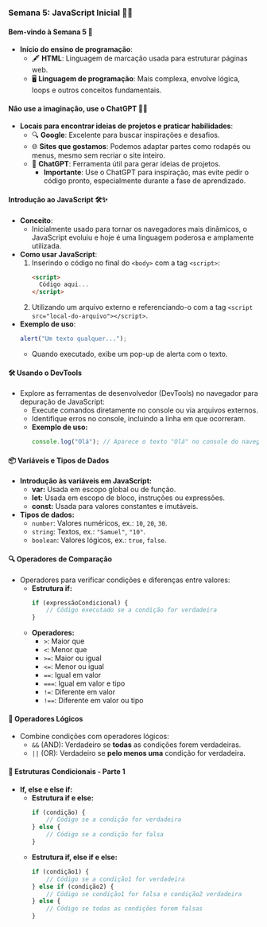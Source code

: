 ### Semana 5: JavaScript Inicial 🚀✨

#### Bem-vindo à Semana 5 🌟
- **Início do ensino de programação**:
  - 🖋️ **HTML**: Linguagem de marcação usada para estruturar páginas web.
  - 🖥️ **Linguagem de programação**: Mais complexa, envolve lógica, loops e outros conceitos fundamentais.

#### Não use a imaginação, use o ChatGPT 🤖💡
- **Locais para encontrar ideias de projetos e praticar habilidades**:
  - 🔍 **Google**: Excelente para buscar inspirações e desafios.
  - 🌐 **Sites que gostamos**: Podemos adaptar partes como rodapés ou menus, mesmo sem recriar o site inteiro.
  - 🧠 **ChatGPT**: Ferramenta útil para gerar ideias de projetos.
    - **Importante**: Use o ChatGPT para inspiração, mas evite pedir o código pronto, especialmente durante a fase de aprendizado.

#### Introdução ao JavaScript 🛠️✨
- **Conceito**: 
  - Inicialmente usado para tornar os navegadores mais dinâmicos, o JavaScript evoluiu e hoje é uma linguagem poderosa e amplamente utilizada.
- **Como usar JavaScript**:
  1. Inserindo o código no final do `<body>` com a tag `<script>`:  
     ```html
     <script>
       Código aqui...
     </script>
     ```
  2. Utilizando um arquivo externo e referenciando-o com a tag `<script src="local-do-arquivo"></script>`.
- **Exemplo de uso**:  
  ```javascript
  alert("Um texto qualquer...");
  ```
  - Quando executado, exibe um pop-up de alerta com o texto.

#### 🛠️ Usando o DevTools  
- Explore as ferramentas de desenvolvedor (DevTools) no navegador para depuração de JavaScript:  
    - Execute comandos diretamente no console ou via arquivos externos.  
    - Identifique erros no console, incluindo a linha em que ocorreram.  
    - **Exemplo de uso:**  
        ```javascript
        console.log("Olá"); // Aparece o texto "Olá" no console do navegador
        ```

#### 📦 Variáveis e Tipos de Dados  
- **Introdução às variáveis em JavaScript:**  
    - **var:** Usada em escopo global ou de função.  
    - **let:** Usada em escopo de bloco, instruções ou expressões.  
    - **const:** Usada para valores constantes e imutáveis.  
- **Tipos de dados:**  
    - `number`: Valores numéricos, ex.: `10`, `20`, `30`.  
    - `string`: Textos, ex.: `"Samuel"`, `"10"`.  
    - `boolean`: Valores lógicos, ex.: `true`, `false`.  

#### 🔍 Operadores de Comparação  
- Operadores para verificar condições e diferenças entre valores:  
    - **Estrutura if:**  
        ```javascript
        if (expressãoCondicional) {
            // Código executado se a condição for verdadeira
        }
        ```  
    - **Operadores:**  
        - `>`: Maior que  
        - `<`: Menor que  
        - `>=`: Maior ou igual  
        - `<=`: Menor ou igual  
        - `==`: Igual em valor  
        - `===`: Igual em valor e tipo  
        - `!=`: Diferente em valor  
        - `!==`: Diferente em valor ou tipo  

#### 🔗 Operadores Lógicos  
- Combine condições com operadores lógicos:  
    - `&&` (AND): Verdadeiro se **todas** as condições forem verdadeiras.  
    - `||` (OR): Verdadeiro se **pelo menos uma** condição for verdadeira.  

#### 🔄 Estruturas Condicionais - Parte 1  
- **If, else e else if:**  
    - **Estrutura if e else:**  
        ```javascript
        if (condição) {
            // Código se a condição for verdadeira
        } else {
            // Código se a condição for falsa
        }
        ```  
    - **Estrutura if, else if e else:**  
        ```javascript
        if (condição1) {
            // Código se a condição1 for verdadeira
        } else if (condição2) {
            // Código se condição1 for falsa e condição2 verdadeira
        } else {
            // Código se todas as condições forem falsas
        }
        ```  


